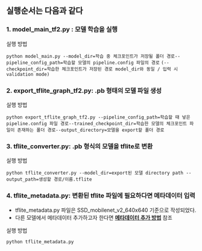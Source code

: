 ## 실행순서는 다음과 같다

### 1. model_main_tf2.py : 모델 학습을 실행
실행 방법
<br>

`python model_main.py --model_dir=학습 중 체크포인트가 저장될 폴더 경로--pipeline_config_path=학습할 모델의 pipeline.config 파일의 경로`
`(--checkpoint_dir=학습한 체크포인트가 저장된 경로 model_dir와 동일 / 입력 시 validation mode)`
<br>

### 2. export_tflite_graph_tf2.py: .pb 형태의 모델 파일 생성
실행 방법
<br>

`python export_tflite_graph_tf2.py --pipeline_config_path=학습할 때 넣은 pipeline.config 파일 경로--trained_checkpoint_dir=학습한 모델의 체크포인트 파일이 존재하는 폴더 경로--output_directory=모델을 export할 폴더 경로`
<br>

### 3. tflite_converter.py: .pb 형식의 모델을 tflite로 변환
실행 방법
<br>

`python tflite_converter.py --model_dir=export된 모델 directory path --output_path=생성할 경로/이름.tflite`
<br>

### 4. tflite_metadata.py: 변환된 tflite 파일에 필요하다면 메타데이터 입력
* tflite_metadata.py 파일은 SSD_mobilenet_v2_640x640 기준으로 작성되었다. 
* 다른 모델에서 메타데이터 추가하고자 한다면 **[메타데이터 추가 방법](https://www.tensorflow.org/lite/convert/metadata?hl=ko)** 참조

실행 방법
<br>

`python tflite_metadata.py`
